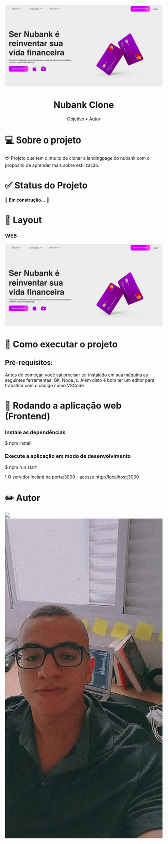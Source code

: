 <img src = "./src/Assents/printTela.png"/>

<h1 align="center">Nubank Clone</h1>

<p align="center">
 <a href="#objetivo">Objetivo</a> • 
 <a href="#autor">Autor</a>
</p>

<h1>💻 Sobre o projeto</h1>

<p> 💳  Projeto que tem o intuito de clonar a landingpage  do nubank com o proposito de aprender mais sobre estilização.</p>

<h1>✅ Status do Projeto</h1>

<h4>🚧  Em construção...  🚧</h4>

<h1>🎨 Layout</h1>

<h3>WEB</h3>

<img alt="Perfil" src = "./src/Assents/printTela.png"/>

<h1>🚀  Como executar o projeto</h1>

<h2>Pré-requisitos:</h2>

<p>Antes de começar, você vai precisar ter instalado em sua máquina as seguintes ferramentas: Git, Node.js. Além disto é bom ter um editor para trabalhar com o código como VSCode</p>

<h1>🧭 Rodando a aplicação web (Frontend)</h1>

<h3>Instale as dependências</h3>

\$ npm install

<h3>Execute a aplicação em modo de desenvolvimento</h3>

\$ npm run start

\ O servidor inciará na porta:3000 - acesse <http://localhost:3000>

<h1>✏️ Autor</h1>

<img src="https://web.whatsapp.com/816e2d97-0a51-4a08-ac16-285fc37d22d6"/>

<img alt="Perfil" src = "./Assents/PerfilPhoto.jpeg"/>
